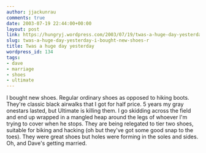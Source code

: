 ```yaml
---
author: jjackunrau
comments: true
date: 2003-07-19 22:44:00+00:00
layout: post
link: https://hungryj.wordpress.com/2003/07/19/twas-a-huge-day-yesterday-i-bought-new-shoes-r/
slug: twas-a-huge-day-yesterday-i-bought-new-shoes-r
title: Twas a huge day yesterday
wordpress_id: 134
tags:
- dave
- marriage
- shoes
- ultimate
---
```


I bought new shoes.  Regular ordinary shoes as opposed to hiking boots.  They're classic black airwalks that I got for half price.  5 years my gray onestars lasted, but Ultimate is killing them.  I go skidding across the field and end up wrapped in a mangled heap around the legs of whoever I'm trying to cover when he stops.  They are being relegated to tier two shoes, suitable for biking and hacking (oh but they've got some good snap to the toes). They were great shoes but holes were forming in the soles and sides.  Oh, and Dave's getting married.
